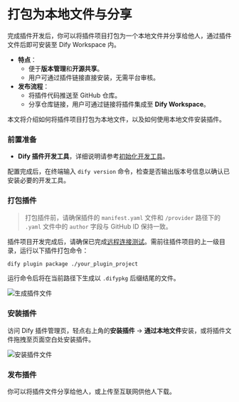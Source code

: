 # 打包为本地文件与分享

完成插件开发后，你可以将插件项目打包为一个本地文件并分享给他人，通过插件文件后即可安装至 Dify Workspace 内。

* **特点**：
  * 便于**版本管理**和**开源共享**。
  * 用户可通过插件链接直接安装，无需平台审核。
* **发布流程**：
  * 将插件代码推送至 GitHub 仓库。
  * 分享仓库链接，用户可通过链接将插件集成至 **Dify Workspace**。

本文将介绍如何将插件项目打包为本地文件，以及如何使用本地文件安装插件。

### 前置准备

* **Dify 插件开发工具**，详细说明请参考[初始化开发工具](../quick-start/develop-plugins/initialize-development-tools.md)。

配置完成后，在终端输入 `dify version` 命令，检查是否输出版本号信息以确认已安装必要的开发工具。

### 打包插件

> 打包插件前，请确保插件的 `manifest.yaml` 文件和 `/provider` 路径下的 `.yaml` 文件中的 `author` 字段与 GitHub ID 保持一致。

插件项目开发完成后，请确保已完成[远程连接测试](../quick-start/develop-plugins/extension-plugin.md#tiao-shi-cha-jian)。需前往插件项目的上一级目录，运行以下插件打包命令：

```bash
dify plugin package ./your_plugin_project
```

运行命令后将在当前路径下生成以 `.difypkg` 后缀结尾的文件。

![生成插件文件](https://assets-docs.dify.ai/2024/12/98e09c04273eace8fe6e5ac976443cca.png)

### 安装插件

访问 Dify 插件管理页，轻点右上角的**安装插件** → **通过本地文件**安装，或将插件文件拖拽至页面空白处安装插件。

![安装插件文件](https://assets-docs.dify.ai/2024/12/8c31c4025a070f23455799f942b91a57.png)

### 发布插件

你可以将插件文件分享给他人，或上传至互联网供他人下载。



